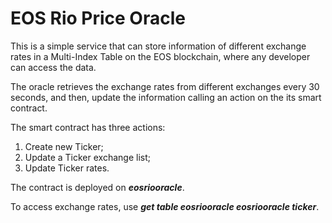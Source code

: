 # EOS Rio Price Oracle

This is a simple service that can store information of different exchange rates in a Multi-Index Table on the EOS blockchain, where any developer can access the data.

The oracle retrieves the exchange rates from different exchanges every 30 seconds, and then, update the information calling an action on the its smart contract.

The smart contract has three actions:

1. Create new Ticker;
2. Update a Ticker exchange list;
3. Update Ticker rates.

The contract is deployed on ***eosriooracle***.

To access exchange rates, use ***get table eosriooracle eosriooracle ticker***.
